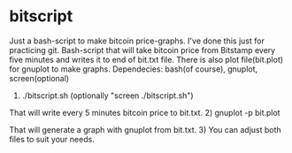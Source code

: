 # bitscript
Just a bash-script to make bitcoin price-graphs. I've done this just for practicing git.
Bash-script that will take bitcoin price from Bitstamp every five minutes and writes it to end of bit.txt file.
There is also plot file(bit.plot) for gnuplot to make graphs.
Dependecies: bash(of course), gnuplot, screen(optional)


1) ./bitscript.sh (optionally "screen ./bitscript.sh")

That will write every 5 minutes bitcoin price to bit.txt.
2) gnuplot -p bit.plot

That will generate a graph with gnuplot from bit.txt.
3) You can adjust both files to suit your needs. 

